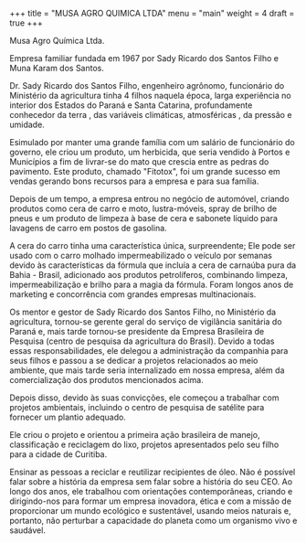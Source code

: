+++
title = "MUSA AGRO QUIMICA LTDA"
menu = "main"
weight = 4
draft = true
+++

Musa Agro Química Ltda.

Empresa familiar fundada em 1967 por Sady Ricardo dos Santos Filho e Muna Karam dos Santos.

Dr. Sady Ricardo dos Santos Filho, engenheiro agrônomo, funcionário do Ministério da agricultura tinha 4 filhos naquela época,
​larga ​ experiência no interior dos Estados do Paraná e Santa Catarina, profundamente conhecedor d​a terra ​, ​d​as variáveis climáticas, atmosféricas ​, da ​pressão e umidade.

​Esimulado por​ ​manter uma grande família com um salário ​de​ funcionário do governo, ele criou um produto, um herbicida, que seria vendido à Portos e Municípios a fim de livrar-se do mato que crescia entre as pedras do pavimento. Este produto, chamado "Fitotox", foi um grande sucesso em vendas gerando bons recursos para a empresa e para sua família.

Depois de um tempo, a empresa entrou no negócio de automóvel,  criando produtos como cera de carro e moto, lustra-móveis, spray de brilho de pneus e um produto de limpeza à base de cera e sabonete líquido para lavagens de carro em postos de gasolina.

A cera do carro tinha uma característica única, surpreendente; Ele pode ser usado com o carro molhado impermeabilizado o veículo por semanas devido às características da fórmula que incluía  a cera de carnaúba pura da Bahia - Brasil, adicionado aos produtos petrolíferos, combinando limpeza, impermeabilização e brilho para a magia da fórmula. Foram longos anos de marketing e concorrência com grandes empresas multinacionais.

Os mentor e gestor de Sady Ricardo dos Santos Filho, no Ministério da agricultura, tornou-se gerente geral do serviço de vigilância sanitária do Paraná e, mais tarde tornou-se presidente da Empresa Brasileira de Pesquisa (centro de pesquisa da agricultura do Brasil).
Devido a todas essas responsabilidades, ele delegou a administração da companhia para seus filhos e passou a se dedicar a projetos relacionados ao meio ambiente, que mais tarde seria internalizado em nossa empresa, além da comercialização dos produtos mencionados acima.




Depois disso, devido às suas convicções, ele começou a trabalhar com projetos ambientais, incluindo o centro de pesquisa de satélite para fornecer um plantio adequado.

Ele criou o projeto e orientou a primeira ação brasileira de manejo, classificação e reciclagem do lixo,  projetos apresentados pelo seu filho para a cidade de Curitiba.

Ensinar as pessoas a reciclar e reutilizar recipientes de óleo. Não é possível falar sobre a história da empresa sem falar sobre a história do seu CEO. Ao longo dos anos, ele trabalhou  com orientações contemporâneas, criando e dirigindo-nos para formar um empresa inovadora, ética e com a missão de proporcionar um mundo ecológico e sustentável, usando meios naturais e, portanto, não perturbar a capacidade do planeta como um organismo vivo e saudável.
